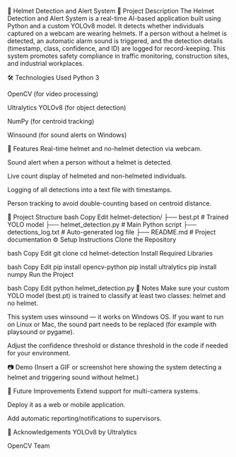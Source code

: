 🚨 Helmet Detection and Alert System
📜 Project Description
The Helmet Detection and Alert System is a real-time AI-based application built using Python and a custom YOLOv8 model. It detects whether individuals captured on a webcam are wearing helmets. If a person without a helmet is detected, an automatic alarm sound is triggered, and the detection details (timestamp, class, confidence, and ID) are logged for record-keeping. This system promotes safety compliance in traffic monitoring, construction sites, and industrial workplaces.

🛠️ Technologies Used
Python 3

OpenCV (for video processing)

Ultralytics YOLOv8 (for object detection)

NumPy (for centroid tracking)

Winsound (for sound alerts on Windows)

🚀 Features
Real-time helmet and no-helmet detection via webcam.

Sound alert when a person without a helmet is detected.

Live count display of helmeted and non-helmeted individuals.

Logging of all detections into a text file with timestamps.

Person tracking to avoid double-counting based on centroid distance.

📂 Project Structure
bash
Copy
Edit
helmet-detection/
├── best.pt                   # Trained YOLO model
├── helmet_detection.py        # Main Python script
├── detections_log.txt         # Auto-generated log file
├── README.md                  # Project documentation
⚙️ Setup Instructions
Clone the Repository

bash
Copy
Edit
git clone <your-repo-link>
cd helmet-detection
Install Required Libraries

bash
Copy
Edit
pip install opencv-python
pip install ultralytics
pip install numpy
Run the Project

bash
Copy
Edit
python helmet_detection.py
📌 Notes
Make sure your custom YOLO model (best.pt) is trained to classify at least two classes: helmet and no helmet.

This system uses winsound — it works on Windows OS.
If you want to run on Linux or Mac, the sound part needs to be replaced (for example with playsound or pygame).

Adjust the confidence threshold or distance threshold in the code if needed for your environment.

📷 Demo
(Insert a GIF or screenshot here showing the system detecting a helmet and triggering sound without helmet.)

🏁 Future Improvements
Extend support for multi-camera systems.

Deploy it as a web or mobile application.

Add automatic reporting/notifications to supervisors.

🤝 Acknowledgements
YOLOv8 by Ultralytics

OpenCV Team
